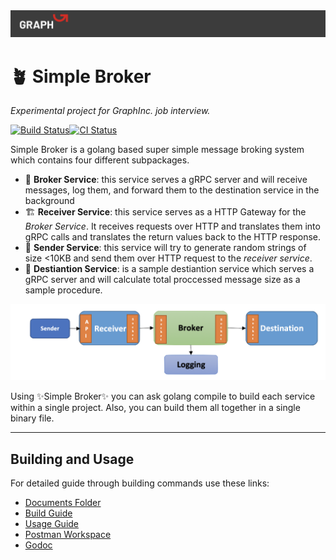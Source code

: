 <img src="./docs/src/graph_header.png" alt="graph_logo"/>

# 🪴 Simple Broker

_Experimental project for GraphInc. job interview._

[![Build Status](https://github.com/SamMHD/simple-broker/workflows/Go%20Build%20and%20Test/badge.svg)](https://github.com/SamMHD/simple-broker/actions)[![CI Status](https://github.com/SamMHD/simple-broker/workflows/Docker%20Image%20CI/badge.svg)](https://github.com/SamMHD/simple-broker/actions)

Simple Broker is a golang based super simple message broking system which contains four different subpackages.

- 🚀 **Broker Service**: this service serves a gRPC server and will receive messages, log them, and forward them to the destination service in the background
- 🏗️ **Receiver Service**: this service serves as a HTTP Gateway for the _Broker Service_. It receives requests over HTTP and translates them into gRPC calls and translates the return values back to the HTTP response.
- 🗿 **Sender Service**: this service will try to generate random strings of size <10KB and send them over HTTP request to the _receiver service_.
- 🏰 **Destiantion Service**: is a sample destiantion service which serves a gRPC server and will calculate total proccessed message size as a sample procedure.

<img src="./docs/src/diagram.png" alt="graph_logo"/>

Using ✨Simple Broker✨ you can ask golang compile to build each service within a single project. Also, you can build them all together in a single binary file.

---

## Building and Usage

For detailed guide through building commands use these links:

- [Documents Folder](https://github.com/SamMHD/simple-broker/tree/main/docs)
- [Build Guide](https://github.com/SamMHD/simple-broker/blob/main/docs/build.md)
- [Usage Guide](https://github.com/SamMHD/simple-broker/blob/main/docs/usage.md)
- [Postman Workspace](https://github.com/SamMHD/simple-broker/blob/main/docs/postman_workspace.md)
- [Godoc](https://github.com/SamMHD/simple-broker/blob/main/docs/godoc.md)
